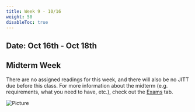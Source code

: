 ```yaml
---
title: Week 9 - 10/16
weight: 50
disableToc: true
---
```


## Date: Oct 16th - Oct 18th

## Midterm Week

There are no assigned readings for this week, and there will also be no JITT due before this class. For more information about the midterm (e.g. requirements, what you need to have, etc.), check out the [Exams](https://sta235.com/exams/#midterm) tab.

![Picture](https://media.giphy.com/media/1iTX9tGRTTTVZb7q/giphy.gif)

